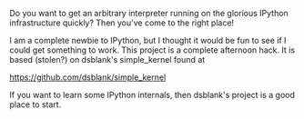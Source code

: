 Do you want to get an arbitrary interpreter running on the glorious IPython infrastructure quickly? Then you've come to the right place!

I am a complete newbie to IPython, but I thought it would be fun to
see if I could get something to work. This project is a complete
afternoon hack. It is based (stolen?) on dsblank's simple_kernel found
at

https://github.com/dsblank/simple_kernel

If you want to learn some IPython internals, then dsblank's project is
a good place to start.



